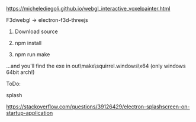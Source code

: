 https://michelediegoli.github.io/webgl_interactive_voxelpainter.html

F3dwebgl -> electron-f3d-threejs

1. Download source

2. npm install

3. npm run make 

...and you'll find the exe in out\make\squirrel.windows\x64 (only windows 64bit arch!)

ToDo:

splash

https://stackoverflow.com/questions/39126429/electron-splashscreen-on-startup-application
